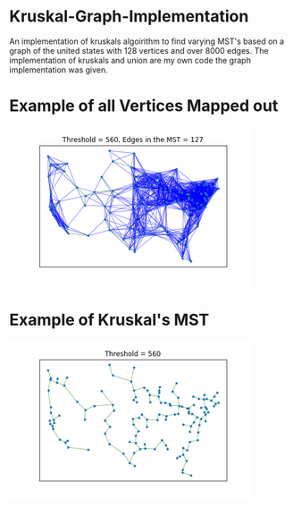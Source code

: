 # Kruskal-Graph-Implementation
An implementation of kruskals algoirithm to find varying MST's based on a graph of the united states with 128 vertices and over 8000 edges. The implementation of kruskals and union are my own code the graph implementation was given.

# Example of all Vertices Mapped out
![alt text](All_Connections.png)


# Example of Kruskal's MST
![alt text](MST.png)
